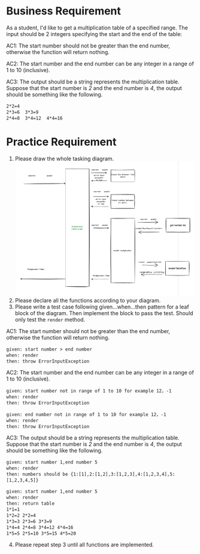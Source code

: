 # Business Requirement
As a student, I'd like to get a multiplication table of a specified range. 
The input should be 2 integers specifying the start and the end of the table:

AC1: The start number should not be greater than the end number, otherwise the function will return nothing.

AC2: The start number and the end number can be any integer in a range of 1 to 10 (inclusive).

AC3: The output should be a string represents the multiplication table. Suppose that the start number is *2* and the end number is *4*, the output should be something like the following.

```
2*2=4
2*3=6  3*3=9
2*4=8  3*4=12  4*4=16
```

# Practice Requirement
1. Please draw the whole tasking diagram.
![img.png](img.png)
2. Please declare all the functions according to your diagram.
3. Please write a test case following given...when...then pattern for a leaf block of the diagram. Then implement the block to pass the test. Should only test the `render` method.

AC1: The start number should not be greater than the end number, otherwise the function will return nothing.
```
given: start number > end number 
when: render
then: throw ErrorInputException
```

AC2: The start number and the end number can be any integer in a range of 1 to 10 (inclusive).
```
given: start number not in range of 1 to 10 for example 12，-1
when: render
then: throw ErrorInputException
```
```
given: end number not in range of 1 to 10 for example 12，-1
when: render
then: throw ErrorInputException
```
AC3: The output should be a string represents the multiplication table. Suppose that the start number is *2* and the end number is *4*, the output should be something like the following.

```
given: start number 1,end number 5
when: render
then: numbers should be {1:[1],2:[1,2],3:[1,2,3],4:[1,2,3,4],5:[1,2,3,4,5]}
```
```
given: start number 1,end number 5
when: render
then: return table 
1*1=1
1*2=2 2*2=4
1*3=3 2*3=6 3*3=9
1*4=4 2*4=8 3*4=12 4*4=16
1*5=5 2*5=10 3*5=15 4*5=20
```
4. Please repeat step 3 until all functions are implemented.
